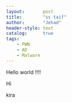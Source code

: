 ```yaml
---
layout:       post
title:        "ss taif"
author:       "Jehad"
header-style: text
catalog:      true
tags:
    - PWN
    - AD
    - Malware
---
```


Hello world !!!!


Hi 





kira

